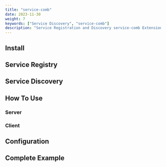 ```yaml
---
title: "service-comb"
date: 2023-11-30
weight: 7
keywords: ["Service Discovery", "service-comb"]
description: "Service Registration and Discovery service-comb Extensions provided by Kitex."
---
```


## Install

## Service Registry

## Service Discovery

## How To Use

### Server

### Client

## Configuration

## Complete Example
